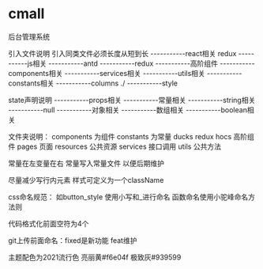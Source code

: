 # cmall
后台管理系统

引入文件说明
引入同类文件必须长度从短到长
-----------react相关 redux 
-----------js相关
-----------antd
-----------redux 
-----------高阶组件
-----------components相关 
-----------services相关 
-----------utils相关
-----------constants相关
-----------columns ./
-----------style

state声明说明
-----------props相关
-----------常量相关
-----------string相关
-----------null
-----------对象相关
-----------数组相关
-----------boolean相关

文件夹说明：
components   为组件
constants    为常量
ducks        redux
hocs         高阶组件
pages        页面
resources    公共资源
services     接口调用
utils        公共方法

常量在左变量在右 常量写入常量文件 以便后期维护

尽量减少写行内元素  样式可定义为一个className

css命名规范：
如button_style
使用小写和_进行命名
函数命名使用小驼峰命名方法则

代码格式化前面空符为4个

git上传前面命名：fixed是新功能  feat维护

主题配色为2021流行色
亮丽黄#f6e04f
极致灰#939599